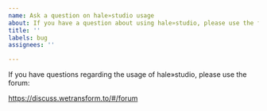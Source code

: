 ```yaml
---
name: Ask a question on hale»studio usage
about: If you have a question about using hale»studio, please use the forum.
title: ''
labels: bug
assignees: ''

---
```


If you have questions regarding the usage of hale»studio, please use the forum:

https://discuss.wetransform.to/#/forum
